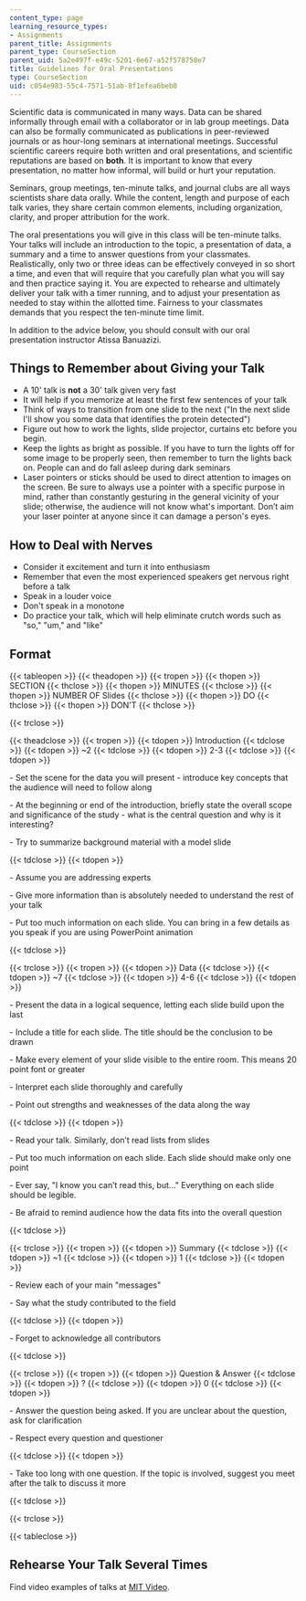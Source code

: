 ```yaml
---
content_type: page
learning_resource_types:
- Assignments
parent_title: Assignments
parent_type: CourseSection
parent_uid: 5a2e497f-e49c-5201-6e67-a52f578758e7
title: Guidelines for Oral Presentations
type: CourseSection
uid: c054e983-55c4-7571-51ab-8f1efea6beb0
---
```


Scientific data is communicated in many ways. Data can be shared informally through email with a collaborator or in lab group meetings. Data can also be formally communicated as publications in peer-reviewed journals or as hour-long seminars at international meetings. Successful scientific careers require both written and oral presentations, and scientific reputations are based on **both**. It is important to know that every presentation, no matter how informal, will build or hurt your reputation.

Seminars, group meetings, ten-minute talks, and journal clubs are all ways scientists share data orally. While the content, length and purpose of each talk varies, they share certain common elements, including organization, clarity, and proper attribution for the work.

The oral presentations you will give in this class will be ten-minute talks. Your talks will include an introduction to the topic, a presentation of data, a summary and a time to answer questions from your classmates. Realistically, only two or three ideas can be effectively conveyed in so short a time, and even that will require that you carefully plan what you will say and then practice saying it. You are expected to rehearse and ultimately deliver your talk with a timer running, and to adjust your presentation as needed to stay within the allotted time. Fairness to your classmates demands that you respect the ten-minute time limit.

In addition to the advice below, you should consult with our oral presentation instructor Atissa Banuazizi.

Things to Remember about Giving your Talk
-----------------------------------------

*   A 10' talk is **not** a 30' talk given very fast
*   It will help if you memorize at least the first few sentences of your talk
*   Think of ways to transition from one slide to the next ("In the next slide I'll show you some data that identifies the protein detected")
*   Figure out how to work the lights, slide projector, curtains etc before you begin.
*   Keep the lights as bright as possible. If you have to turn the lights off for some image to be properly seen, then remember to turn the lights back on. People can and do fall asleep during dark seminars
*   Laser pointers or sticks should be used to direct attention to images on the screen. Be sure to always use a pointer with a specific purpose in mind, rather than constantly gesturing in the general vicinity of your slide; otherwise, the audience will not know what's important. Don’t aim your laser pointer at anyone since it can damage a person's eyes.

How to Deal with Nerves
-----------------------

*   Consider it excitement and turn it into enthusiasm
*   Remember that even the most experienced speakers get nervous right before a talk
*   Speak in a louder voice
*   Don't speak in a monotone
*   Do practice your talk, which will help eliminate crutch words such as "so," "um," and "like"

Format
------

{{< tableopen >}}
{{< theadopen >}}
{{< tropen >}}
{{< thopen >}}
SECTION
{{< thclose >}}
{{< thopen >}}
MINUTES
{{< thclose >}}
{{< thopen >}}
NUMBER OF Slides
{{< thclose >}}
{{< thopen >}}
DO
{{< thclose >}}
{{< thopen >}}
DON'T
{{< thclose >}}

{{< trclose >}}

{{< theadclose >}}
{{< tropen >}}
{{< tdopen >}}
Introduction
{{< tdclose >}}
{{< tdopen >}}
~2
{{< tdclose >}}
{{< tdopen >}}
2-3
{{< tdclose >}}
{{< tdopen >}}


\- Set the scene for the data you will present - introduce key concepts that the audience will need to follow along

\- At the beginning or end of the introduction, briefly state the overall scope and significance of the study - what is the central question and why is it interesting?

\- Try to summarize background material with a model slide


{{< tdclose >}}
{{< tdopen >}}


\- Assume you are addressing experts

\- Give more information than is absolutely needed to understand the rest of your talk

\- Put too much information on each slide. You can bring in a few details as you speak if you are using PowerPoint animation


{{< tdclose >}}

{{< trclose >}}
{{< tropen >}}
{{< tdopen >}}
Data
{{< tdclose >}}
{{< tdopen >}}
~7
{{< tdclose >}}
{{< tdopen >}}
4-6
{{< tdclose >}}
{{< tdopen >}}


\- Present the data in a logical sequence, letting each slide build upon the last

\- Include a title for each slide. The title should be the conclusion to be drawn

\- Make every element of your slide visible to the entire room. This means 20 point font or greater

\- Interpret each slide thoroughly and carefully

\- Point out strengths and weaknesses of the data along the way


{{< tdclose >}}
{{< tdopen >}}


\- Read your talk. Similarly, don’t read lists from slides

\- Put too much information on each slide. Each slide should make only one point

\- Ever say, "I know you can’t read this, but…" Everything on each slide should be legible.

\- Be afraid to remind audience how the data fits into the overall question


{{< tdclose >}}

{{< trclose >}}
{{< tropen >}}
{{< tdopen >}}
Summary
{{< tdclose >}}
{{< tdopen >}}
~1
{{< tdclose >}}
{{< tdopen >}}
1
{{< tdclose >}}
{{< tdopen >}}


\- Review each of your main "messages"

\- Say what the study contributed to the field


{{< tdclose >}}
{{< tdopen >}}


\- Forget to acknowledge all contributors


{{< tdclose >}}

{{< trclose >}}
{{< tropen >}}
{{< tdopen >}}
Question & Answer
{{< tdclose >}}
{{< tdopen >}}
?
{{< tdclose >}}
{{< tdopen >}}
0
{{< tdclose >}}
{{< tdopen >}}


\- Answer the question being asked. If you are unclear about the question, ask for clarification

\- Respect every question and questioner


{{< tdclose >}}
{{< tdopen >}}


\- Take too long with one question. If the topic is involved, suggest you meet after the talk to discuss it more


{{< tdclose >}}

{{< trclose >}}

{{< tableclose >}}

Rehearse Your Talk Several Times
--------------------------------

Find video examples of talks at [MIT Video](http://video.mit.edu).